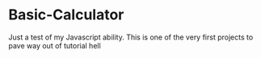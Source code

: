 # Basic-Calculator
Just a test of my Javascript ability. This is one of the very first projects to pave way out of tutorial hell
